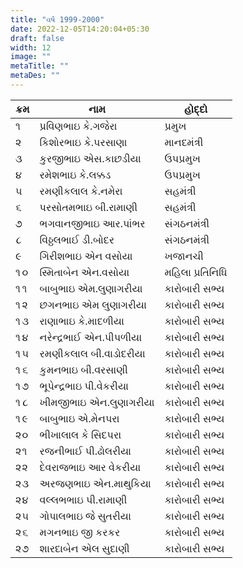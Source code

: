```yaml
---
title: "વર્ષ 1999-2000"
date: 2022-12-05T14:20:04+05:30
draft: false
width: 12
image: ""
metaTitle: ""
metaDes: ""
---
```


| ક્રમ | નામ | હોદ્દો |
| --- | --- | --- |
| ૧ | પ્રવિણભાઇ કે.ગજેરા | પ્રમુખ |
| ૨ | કિશોરભાઇ કે.પરસાણા | માનદમંત્રી |
| ૩ | કુરજીભાઇ એસ.કાછડીયા | ઉપપ્રમુખ |
| ૪ | રમેશભાઇ કે.લક્કડ | ઉપપ્રમુખ |
| ૫ | રમણીકલાલ કે.નમેરા | સહમંત્રી |
| ૬ | પરસોતમભાઇ બી.રામાણી | સહમંત્રી |
| ૭ | ભગવાનજીભાઇ આર.પાંભર | સંગઠનમંત્રી |
| ૮ | વિઠ્ઠલભાઈ ડી.બોદર | સંગઠનમંત્રી |
| ૯ | ગિરીશભાઇ એન વસોયા | ખજાનચી |
| ૧૦ | સ્મિતાબેન એન.વસોયા | મહિલા પ્રતિનિધિ |
| ૧૧ | બાબુભાઇ એમ.લુણાગરીયા | કારોબારી સભ્ય |
| ૧૨ | છગનભાઇ એમ લુણાગરીયા | કારોબારી સભ્ય |
| ૧૩ | રાણાભાઇ કે.માદળીયા | કારોબારી સભ્ય |
| ૧૪ | નરેન્દ્રભાઈ એન.પીપળીયા | કારોબારી સભ્ય |
| ૧૫ | રમણીકલાલ બી.વાડોદરીયા | કારોબારી સભ્ય |
| ૧૬ | કુમનભાઇ બી.વરસાણી | કારોબારી સભ્ય |
| ૧૭ | ભૂપેન્દ્રભાઇ પી.વેકરીયા | કારોબારી સભ્ય |
| ૧૮ | ખીમજીભાઇ એન.લુણાગરીયા | કારોબારી સભ્ય |
| ૧૯ | બાબુભાઇ એ.મેનપરા | કારોબારી સભ્ય |
| ૨૦ | ભીખાલાલ કે સિદપરા | કારોબારી સભ્ય |
| ૨૧ | રજનીભાઈ પી.ઢોલરીયા | કારોબારી સભ્ય |
| ૨૨ | દેવરાજભાઇ આર વેકરીયા | કારોબારી સભ્ય |
| ૨૩ | અરજણભાઇ એન.માથુકિયા | કારોબારી સભ્ય |
| ૨૪ | વલ્લભભાઇ પી.રામાણી | કારોબારી સભ્ય |
| ૨૫ | ગોપાલભાઇ જે સુતરીયા | કારોબારી સભ્ય |
| ૨૬ | મગનભાઇ જી કરકર | કારોબારી સભ્ય |
| ૨૭ | શારદાબેન એલ સુદાણી | કારોબારી સભ્ય |
